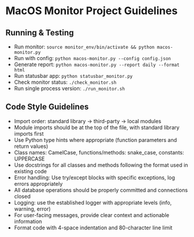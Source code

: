 # MacOS Monitor Project Guidelines

## Running & Testing
- Run monitor: `source monitor_env/bin/activate && python macos-monitor.py`
- Run with config: `python macos-monitor.py --config config.json`
- Generate report: `python macos-monitor.py --report daily --format html`
- Run statusbar app: `python statusbar_monitor.py`
- Check monitor status: `./check_monitor.sh`
- Run single process version: `./run_monitor.sh`

## Code Style Guidelines
- Import order: standard library → third-party → local modules
- Module imports should be at the top of the file, with standard library imports first
- Use Python type hints where appropriate (function parameters and return values)
- Class names: CamelCase, functions/methods: snake_case, constants: UPPERCASE
- Use docstrings for all classes and methods following the format used in existing code
- Error handling: Use try/except blocks with specific exceptions, log errors appropriately
- All database operations should be properly committed and connections closed
- Logging: use the established logger with appropriate levels (info, warning, error)
- For user-facing messages, provide clear context and actionable information
- Format code with 4-space indentation and 80-character line limit